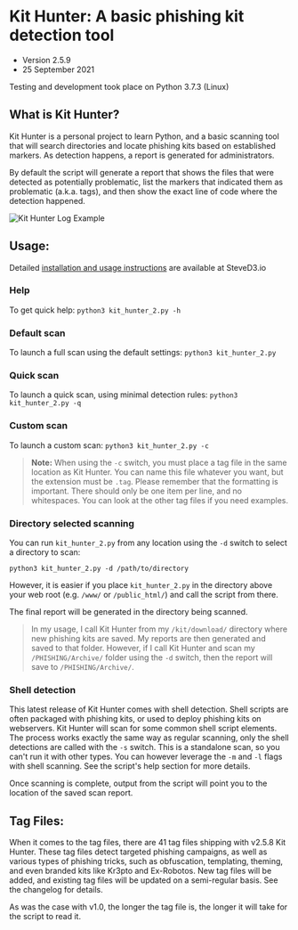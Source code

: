 # Kit Hunter: A basic phishing kit detection tool

* Version 2.5.9
* 25 September 2021

Testing and development took place on Python 3.7.3 (Linux)

## What is Kit Hunter?
Kit Hunter is a personal project to learn Python, and a basic scanning tool that will search directories and locate phishing kits based on established markers. As detection happens, a report is generated for administrators.

By default the script will generate a report that shows the files that were detected as potentially problematic, list the markers that indicated them as problematic (a.k.a. tags), and then show the exact line of code where the detection happened.

![Kit Hunter Log Example](https://raw.githubusercontent.com/SteveD3/kit_hunter/master/kit_hunter_example.jpg "Example of Kit Hunter log showing kit detection")

## Usage:

Detailed [installation and usage instructions](https://steved3.io/data/Kit-Hunter-2.0-Getting-Started/2021/09/07/) are available at SteveD3.io

### Help
To get quick help: `python3 kit_hunter_2.py -h`

### Default scan
To launch a full scan using the default settings:
`python3 kit_hunter_2.py`

### Quick scan
To launch a quick scan, using minimal detection rules:
`python3 kit_hunter_2.py -q`

### Custom scan
To launch a custom scan:
`python3 kit_hunter_2.py -c`

>**Note:** When using the `-c` switch, you must place a tag file in the same location as Kit Hunter. You can name this file whatever you want, but the extension must be `.tag`. Please remember that the formatting is important. There should only be one item per line, and no whitespaces. You can look at the other tag files if you need examples.

### Directory selected scanning
You can run `kit_hunter_2.py` from any location using the `-d` switch to select a directory to scan:

`python3 kit_hunter_2.py -d /path/to/directory`

However, it is easier if you place `kit_hunter_2.py` in the directory above your web root (e.g. `/www/` or `/public_html/`) and call the script from there.

The final report will be generated in the directory being scanned.

>In my usage, I call Kit Hunter from my `/kit/download/` directory where new phishing kits are saved. My reports are then generated and saved to that folder. However, if I call Kit Hunter and scan my `/PHISHING/Archive/` folder using the `-d` switch, then the report will save to `/PHISHING/Archive/`.

### Shell detection
This latest release of Kit Hunter comes with shell detection. Shell scripts are often packaged with phishing kits, or used to deploy phishing kits on webservers. Kit Hunter will scan for some common shell script elements. The process works exactly the same way as regular scanning, only the shell detections are called with the `-s` switch. This is a standalone scan, so you can't run it with other types. You can however leverage the `-m` and `-l` flags with shell scanning. See the script's help section for more details.

Once scanning is complete, output from the script will point you to the location of the saved scan report.

## Tag Files:

When it comes to the tag files, there are 41 tag files shipping with v2.5.8 Kit Hunter. These tag files detect targeted phishing campaigns, as well as various types of phishing tricks, such as obfuscation, templating, theming, and even branded kits like Kr3pto and Ex-Robotos. New tag files will be added, and existing tag files will be updated on a semi-regular basis. See the changelog for details.

As was the case with v1.0, the longer the tag file is, the longer it will take for the script to read it.

